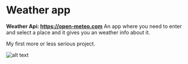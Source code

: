 # Weather app

**Weather Api: https://open-meteo.com**
An app where you need to enter and select a place and it gives you an weather info about it.

My first more or less serious project.

![alt text](file:///Users/krinjmaster/Desktop/Screenshot%202023-02-22%20at%2023.20.41.jpg)
